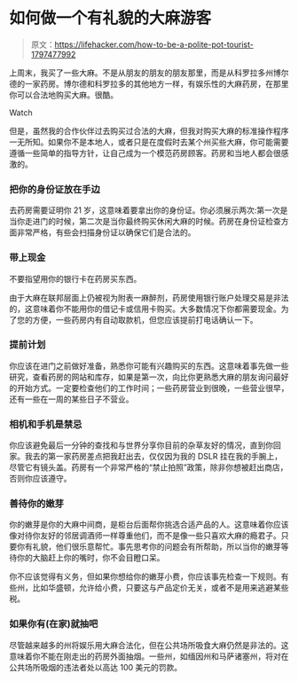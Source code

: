 # 如何做一个有礼貌的大麻游客

> 原文：<https://lifehacker.com/how-to-be-a-polite-pot-tourist-1797477992>

上周末，我买了一些大麻。不是从朋友的朋友的朋友那里，而是从科罗拉多州博尔德的一家药房。博尔德和科罗拉多的其他地方一样，有娱乐性的大麻药房，在那里你可以合法地购买大麻。很酷。

Watch

但是，虽然我的合作伙伴过去购买过合法的大麻，但我对购买大麻的标准操作程序一无所知。如果你不是本地人，或者只是在度假时去某个州买些大麻，你可能需要遵循一些简单的指导方针，让自己成为一个模范药房顾客。药房和当地人都会很感激的。

### 把你的身份证放在手边

去药房需要证明你 21 岁，这意味着要拿出你的身份证。你必须展示两次:第一次是当你走进门的时候，第二次是当你最终购买休闲大麻的时候。药房在身份证检查方面非常严格，有些会扫描身份证以确保它们是合法的。

### 带上现金

不要指望用你的银行卡在药房买东西。

由于大麻在联邦层面上仍被视为附表一麻醉剂，药房使用银行账户处理交易是非法的，这意味着你不能用你的借记卡或信用卡购买。大多数情况下你都需要现金。为了您的方便，一些药房内有自动取款机，但您应该提前打电话确认一下。

### 提前计划

你应该在进门之前做好准备，熟悉你可能有兴趣购买的东西。这意味着事先做一些研究，查看药房的网站和库存，如果是第一次，向比你更熟悉大麻的朋友询问最好的开始方式。一定要检查他们的工作时间；一些药房营业到很晚，一些营业很早，还有一些在一周的某些日子不营业。

### 相机和手机是禁忌

你应该避免最后一分钟的查找和与世界分享你目前的杂草友好的情况，直到你回家。我去的第一家药房差点把我赶出去，仅仅因为我的 DSLR 挂在我的手腕上，尽管它有镜头盖。药房有一个非常严格的“禁止拍照”政策，除非你想被赶出商店，否则你应该遵守。

### 善待你的嫩芽

你的嫩芽是你的大麻中间商，是柜台后面帮你挑选合适产品的人。这意味着你应该像对待你友好的邻居调酒师一样尊重他们，而不是像一些只喜欢大麻的瘾君子。只要你有礼貌，他们很乐意帮忙。事先思考你的问题会有所帮助，所以当你的嫩芽等待你的大脑赶上你的嘴时，你不会目瞪口呆。

你不应该觉得有义务，但如果你想给你的嫩芽小费，你应该事先检查一下规则。有些州，比如华盛顿，允许给小费，只要这与产品定价无关，或者不是用来逃避某些税。

### 如果你有(在家)就抽吧

尽管越来越多的州将娱乐用大麻合法化，但在公共场所吸食大麻仍然是非法的。这意味着你不能在刚走出的药房外面抽烟。一些州，如缅因州和马萨诸塞州，将对在公共场所吸烟的违法者处以高达 100 美元的罚款。